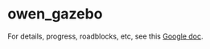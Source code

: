 # owen_gazebo
For details, progress, roadblocks, etc, see this [Google doc](https://docs.google.com/document/d/1-HmQuTe955WDy5t9Q70rw00o4WJjFePuAhqxbgarA1Q).


